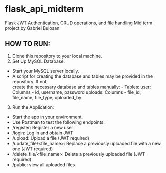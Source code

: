 # flask_api_midterm
Flask JWT Authentication, CRUD operations, and file handling Mid term project by Gabriel Bulosan

HOW TO RUN:
-----------
1. Clone this repository to your local machine.
2. Set Up MySQL Database:
  - Start your MySQL server locally.
  - A script for creating the database and tables may be provided in the repository. If not,     
    create the necessary database and tables manually:
        - Tables:
            user: Columns - id, username, password
         uploads: Columns - file_id, file_name, file_type, uploaded_by
3. Run the Application:
  - Start the app in your environment.
  - Use Postman to test the following endpoints:
  - /register: Register a new user
  - /login: Log in and obtain JWT
  - /upload: Upload a file (JWT required)
  - /update_file/<file_name>: Replace a previously uploaded file with a new one (JWT required)
  - /delete_file/<file_name>: Delete a previously uploaded file (JWT required)
  - /public: view all uploaded files
